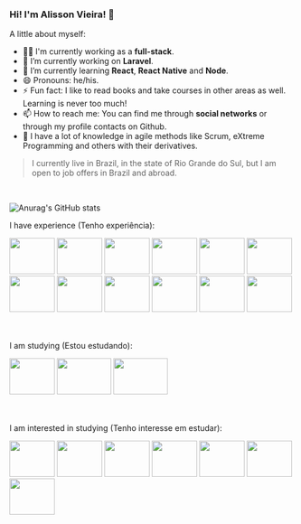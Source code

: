 ### Hi! I'm Alisson Vieira! 👋

A little about myself:

- 👨‍💻 I'm currently working as a **full-stack**.
- 🔭 I’m currently working on **Laravel**.
- 🌱 I’m currently learning **React**, **React Native** and **Node**.
- 😄 Pronouns: he/his.
- ⚡ Fun fact: I like to read books and take courses in other areas as well. Learning is never too much!
- 📫 How to reach me: You can find me through **social networks** or through my profile contacts on Github.
- 🚀 I have a lot of knowledge in agile methods like Scrum, eXtreme Programming and others with their derivatives.

> I currently live in Brazil, in the state of Rio Grande do Sul, but I am open to job offers in Brazil and abroad.
<br>

![Anurag's GitHub stats](https://github-readme-stats.vercel.app/api?username=alissonvieeira&show_icons=true&theme=algolia)

I have experience (Tenho experiência):
<div style="display: inline_block;">
  <img style="height:4rem; width:5rem;" src="https://cdn.jsdelivr.net/gh/devicons/devicon/icons/html5/html5-original-wordmark.svg" />
  <img style="height:4rem; width:5rem;" src="https://cdn.jsdelivr.net/gh/devicons/devicon/icons/css3/css3-original-wordmark.svg" />
  <img style="height:4rem; width:5rem;" src="https://cdn.jsdelivr.net/gh/devicons/devicon/icons/javascript/javascript-original.svg" />
  <img style="height:4rem; width:5rem;" src="https://cdn.jsdelivr.net/gh/devicons/devicon/icons/bootstrap/bootstrap-original-wordmark.svg" />
  <img style="height:4rem; width:5rem;" src="https://cdn.jsdelivr.net/gh/devicons/devicon/icons/docker/docker-original-wordmark.svg" />
  <img style="height:4rem; width:5rem;" src="https://cdn.jsdelivr.net/gh/devicons/devicon/icons/mysql/mysql-original-wordmark.svg" />
  <img style="height:4rem; width:5rem;" src="https://cdn.jsdelivr.net/gh/devicons/devicon/icons/postgresql/postgresql-original-wordmark.svg" />
  <img style="height:4rem; width:5rem;" src="https://cdn.jsdelivr.net/gh/devicons/devicon/icons/oracle/oracle-original.svg" />
  <img style="height:4rem; width:5rem;" src="https://cdn.jsdelivr.net/gh/devicons/devicon/icons/php/php-original.svg" />
  <img style="height:4rem; width:5rem;" src="https://cdn.jsdelivr.net/gh/devicons/devicon/icons/laravel/laravel-plain-wordmark.svg" />
  <img style="height:4rem; width:5rem;" src="https://cdn.jsdelivr.net/gh/devicons/devicon/icons/vuejs/vuejs-original-wordmark.svg" />
  <img style="height:4rem; width:5rem;" src="https://cdn.jsdelivr.net/gh/devicons/devicon/icons/wordpress/wordpress-plain-wordmark.svg" />
</div>

<br><br>
I am studying (Estou estudando):
<div style="display: inline_block;">
  <img style="height:4rem; width:5rem;" src="https://cdn.jsdelivr.net/gh/devicons/devicon/icons/react/react-original-wordmark.svg" />
  <img style="height:4rem; width:6rem;" src="https://www.datocms-assets.com/45470/1631026680-logo-react-native.png" /> 
  <img style="height:4rem; width:6rem;" src="https://cdn.jsdelivr.net/gh/devicons/devicon/icons/nodejs/nodejs-original-wordmark.svg" />
</div>

<br><br>
I am interested in studying (Tenho interesse em estudar):
<div style="display: inline_block;">
  <img style="height:4rem; width:5rem;" src="https://raw.githubusercontent.com/innocenzi/awesome-inertiajs/master/assets/logo.svg" />
  <img style="height:4rem; width:5rem;" src="https://cdn.jsdelivr.net/gh/devicons/devicon/icons/tailwindcss/tailwindcss-original-wordmark.svg" />
  <img style="height:4rem; width:5rem;" src="https://cdn.jsdelivr.net/gh/devicons/devicon/icons/mongodb/mongodb-original-wordmark.svg" />  
  <img style="height:4rem; width:5rem;" src="https://cdn.jsdelivr.net/gh/devicons/devicon/icons/nextjs/nextjs-original-wordmark.svg" />
  <img style="height:4rem; width:5rem;" src="https://cdn.jsdelivr.net/gh/devicons/devicon/icons/express/express-original-wordmark.svg" />
  <img style="height:4rem; width:5rem;" src="https://cdn.jsdelivr.net/gh/devicons/devicon/icons/go/go-original-wordmark.svg" />
  <img style="height:4rem; width:5rem;" src="https://cdn.jsdelivr.net/gh/devicons/devicon/icons/python/python-original-wordmark.svg" />
</div>
